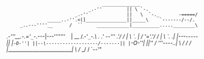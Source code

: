 <!-- Here is some of the original code, change into ASCII art instead. I like ASCII cars! -->



                                       ______________
                                  _.-''         || \ `-.
                             _.-''              ||   \  `-._       -=====/
                   _____..-''.<(]_______________||_____\    `-------/--/.
         _..---''''__      /  ``     ____________|__________.....________\
   _.-'''__.-.='_`_`-.\---|---'''''''       ` `  |   __  /.-'_`_`-.\      \.
 .' --''' .'/ /  |  \ \`. |                     /   '='.'/ /  |  \ \`.  __.|
 |--------|| |``-O-''| ||--\-------------------/-------|| |``-O-''| ||''  /
 '''----..| \ \/_ _\/ / |______________________________| \ \/_ _\/ / `--'"

